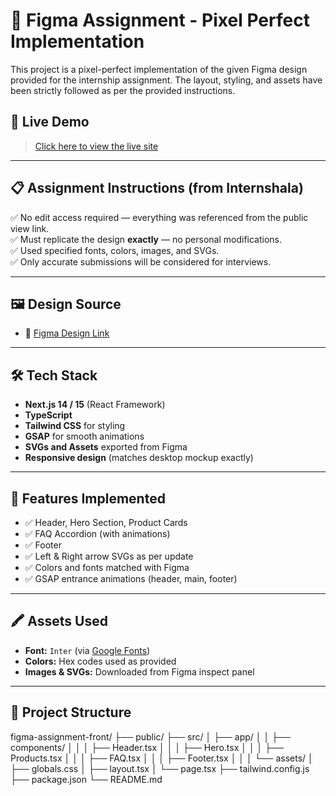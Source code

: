 # 🎨 Figma Assignment - Pixel Perfect Implementation

This project is a pixel-perfect implementation of the given Figma design provided for the internship assignment. The layout, styling, and assets have been strictly followed as per the provided instructions.

## 🚀 Live Demo

> [Click here to view the live site](figma-assignment-skincare.netlify.app)  


---

## 📋 Assignment Instructions (from Internshala)

✅ No edit access required — everything was referenced from the public view link.  
✅ Must replicate the design **exactly** — no personal modifications.  
✅ Used specified fonts, colors, images, and SVGs.  
✅ Only accurate submissions will be considered for interviews.

---

## 🖼️ Design Source

- 🔗 [Figma Design Link](https://www.figma.com/design/fZv8D5oLfoazZTnWXTr9Cp/Assignment?node-id=0-1&t=MXlqvxPFZQSzgXJa-1)

---

## 🛠️ Tech Stack

- **Next.js 14 / 15** (React Framework)
- **TypeScript**
- **Tailwind CSS** for styling
- **GSAP** for smooth animations
- **SVGs and Assets** exported from Figma
- **Responsive design** (matches desktop mockup exactly)

---

## 🎯 Features Implemented

- ✅ Header, Hero Section, Product Cards
- ✅ FAQ Accordion (with animations)
- ✅ Footer
- ✅ Left & Right arrow SVGs as per update
- ✅ Colors and fonts matched with Figma
- ✅ GSAP entrance animations (header, main, footer)

---

## 🖍️ Assets Used

- **Font:** `Inter` (via [Google Fonts](https://fonts.google.com/specimen/Inter))  
- **Colors:** Hex codes used as provided  
- **Images & SVGs:** Downloaded from Figma inspect panel  

---

## 📁 Project Structure
figma-assignment-front/
├── public/
├── src/
│ ├── app/
│ │ ├── components/
│ │ │ ├── Header.tsx
│ │ │ ├── Hero.tsx
│ │ │ ├── Products.tsx
│ │ │ ├── FAQ.tsx
│ │ │ ├── Footer.tsx
│ │ │ └── assets/
│ ├── globals.css
│ ├── layout.tsx
│ └── page.tsx
├── tailwind.config.js
├── package.json
└── README.md
